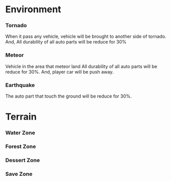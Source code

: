 # Environment

### Tornado

When it pass any vehicle, vehicle will be brought to another side of tornado. And, All durability of all auto parts will be reduce for 30%

### Meteor

Vehicle in the area that meteor land All durability of all auto parts will be reduce for 30%. And, player car will be push away.

### Earthquake

The auto part that touch the ground will be reduce for 30%.

# Terrain

### Water Zone

### Forest Zone

### Dessert Zone

### Save Zone
